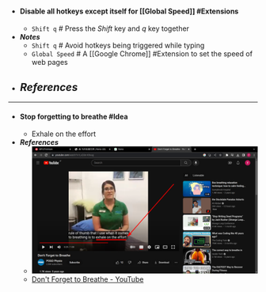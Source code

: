 - #### Disable all hotkeys except itself for [[Global Speed]] #Extensions
	- `Shift q` # Press the *Shift* key and *q* key together
- ***Notes***
	- `Shift q` # Avoid hotkeys being triggered while typing
	- `Global Speed` # A [[Google Chrome]] #Extension to set the speed of web pages
- ***References***
	-
- ---
- #### Stop forgetting to breathe #Idea
	- Exhale on the effort
- ***References***
	- ![image.png](../assets/image_1670376973969_0.png)
	- [Don't Forget to Breathe - YouTube](https://www.youtube.com/watch?v=LxD3e-K9vug)